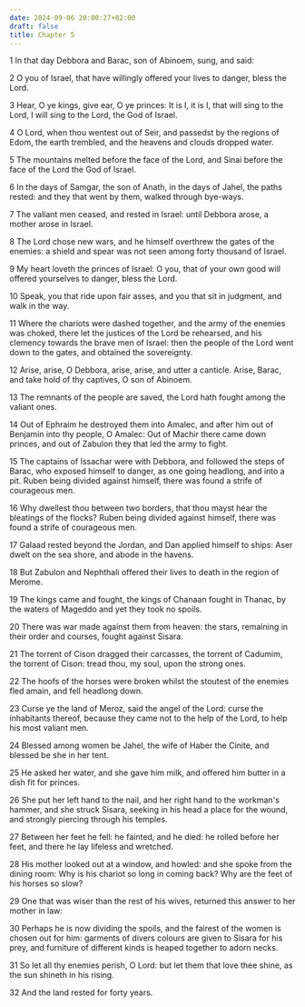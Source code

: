 ```yaml
---
date: 2024-09-06 20:00:27+02:00
draft: false
title: Chapter 5
---
```




1 In that day Debbora and Barac, son of Abinoem, sung, and said:

2 O you of Israel, that have willingly offered your lives to danger, bless the Lord.

3 Hear, O ye kings, give ear, O ye princes: It is I, it is I, that will sing to the Lord, I will sing to the Lord, the God of Israel.

4 O Lord, when thou wentest out of Seir, and passedst by the regions of Edom, the earth trembled, and the heavens and clouds dropped water.

5 The mountains melted before the face of the Lord, and Sinai before the face of the Lord the God of Israel.

6 In the days of Samgar, the son of Anath, in the days of Jahel, the paths rested: and they that went by them, walked through bye-ways.

7 The valiant men ceased, and rested in Israel: until Debbora arose, a mother arose in Israel.

8 The Lord chose new wars, and he himself overthrew the gates of the enemies: a shield and spear was not seen among forty thousand of Israel.

9 My heart loveth the princes of Israel: O you, that of your own good will offered yourselves to danger, bless the Lord.

10 Speak, you that ride upon fair asses, and you that sit in judgment, and walk in the way.

11 Where the chariots were dashed together, and the army of the enemies was choked, there let the justices of the Lord be rehearsed, and his clemency towards the brave men of Israel: then the people of the Lord went down to the gates, and obtained the sovereignty.

12 Arise, arise, O Debbora, arise, arise, and utter a canticle. Arise, Barac, and take hold of thy captives, O son of Abinoem.

13 The remnants of the people are saved, the Lord hath fought among the valiant ones.

14 Out of Ephraim he destroyed them into Amalec, and after him out of Benjamin into thy people, O Amalec: Out of Machir there came down princes, and out of Zabulon they that led the army to fight.

15 The captains of Issachar were with Debbora, and followed the steps of Barac, who exposed himself to danger, as one going headlong, and into a pit. Ruben being divided against himself, there was found a strife of courageous men.

16 Why dwellest thou between two borders, that thou mayst hear the bleatings of the flocks? Ruben being divided against himself, there was found a strife of courageous men.

17 Galaad rested beyond the Jordan, and Dan applied himself to ships: Aser dwelt on the sea shore, and abode in the havens.

18 But Zabulon and Nephthali offered their lives to death in the region of Merome.

19 The kings came and fought, the kings of Chanaan fought in Thanac, by the waters of Mageddo and yet they took no spoils.

20 There was war made against them from heaven: the stars, remaining in their order and courses, fought against Sisara.

21 The torrent of Cison dragged their carcasses, the torrent of Cadumim, the torrent of Cison: tread thou, my soul, upon the strong ones.

22 The hoofs of the horses were broken whilst the stoutest of the enemies fled amain, and fell headlong down.

23 Curse ye the land of Meroz, said the angel of the Lord: curse the inhabitants thereof, because they came not to the help of the Lord, to help his most valiant men.

24 Blessed among women be Jahel, the wife of Haber the Cinite, and blessed be she in her tent.

25 He asked her water, and she gave him milk, and offered him butter in a dish fit for princes.

26 She put her left hand to the nail, and her right hand to the workman's hammer, and she struck Sisara, seeking in his head a place for the wound, and strongly piercing through his temples.

27 Between her feet he fell: he fainted, and he died: he rolled before her feet, and there he lay lifeless and wretched.

28 His mother looked out at a window, and howled: and she spoke from the dining room: Why is his chariot so long in coming back? Why are the feet of his horses so slow?

29 One that was wiser than the rest of his wives, returned this answer to her mother in law:

30 Perhaps he is now dividing the spoils, and the fairest of the women is chosen out for him: garments of divers colours are given to Sisara for his prey, and furniture of different kinds is heaped together to adorn necks.

31 So let all thy enemies perish, O Lord: but let them that love thee shine, as the sun shineth in his rising.

32 And the land rested for forty years.

